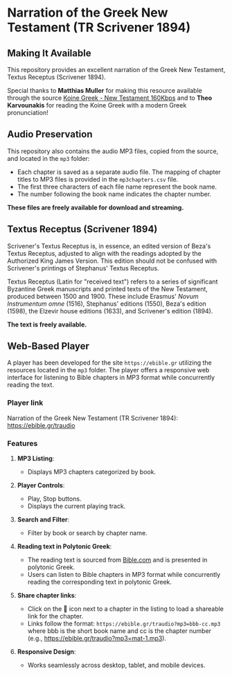 # Narration of the Greek New Testament (TR Scrivener 1894)

## Making It Available

This repository provides an excellent narration of the Greek New Testament, Textus Receptus (Scrivener 1894).

Special thanks to **Matthias Muller** for making this resource available through the source [Koine Greek - New Testament 160Kbps](https://www.dropbox.com/scl/fo/8otyd8t31blrz767siyah/AEzVIjYgZ3gqXW5XyNY2pKI?rlkey=oyhm1bgrzma401w5he461j5tm&e=1) and to **Theo Karvounakis** for reading the Koine Greek with a modern Greek pronunciation!

## Audio Preservation

This repository also contains the audio MP3 files, copied from the source, and located in the `mp3` folder:

- Each chapter is saved as a separate audio file. The mapping of chapter titles to MP3 files is provided in the `mp3chapters.csv` file.
- The first three characters of each file name represent the book name.
- The number following the book name indicates the chapter number.

**These files are freely available for download and streaming.**

## Textus Receptus (Scrivener 1894)

Scrivener's Textus Receptus is, in essence, an edited version of Beza's Textus Receptus, adjusted to align with the readings adopted by the Authorized King James Version. This edition should not be confused with Scrivener's printings of Stephanus' Textus Receptus.

Textus Receptus (Latin for "received text") refers to a series of significant Byzantine Greek manuscripts and printed texts of the New Testament, produced between 1500 and 1900. These include Erasmus' *Novum Instrumentum omne* (1516), Stephanus' editions (1550), Beza's edition (1598), the Elzevir house editions (1633), and Scrivener's edition (1894).

**The text is freely available.**

## Web-Based Player

A player has been developed for the site `https://ebible.gr` utilizing the resources located in the `mp3` folder. The player offers a responsive web interface for listening to Bible chapters in MP3 format while concurrently reading the text.

### Player link

Narration of the Greek New Testament (TR Scrivener 1894): <a href="https://ebible.gr/traudio" target="_blank">https://ebible.gr/traudio</a>

### Features
1. **MP3 Listing**:
   - Displays MP3 chapters categorized by book.
     
2. **Player Controls**:
   - Play, Stop buttons.
   - Displays the current playing track.

3. **Search and Filter**:
   - Filter by book or search by chapter name.

4. **Reading text in Polytonic Greek**:  
   - The reading text is sourced from <a href="https://www.bible.com/bible/183/MAT.1.TR1894" target="_blank">Bible.com</a> and is presented in polytonic Greek.
   - Users can listen to Bible chapters in MP3 format while concurrently reading the corresponding text in polytonic Greek.
     
5. **Share chapter links**:
   - Click on the 🔗 icon next to a chapter in the listing to load a shareable link for the chapter.
   - Links follow the format: `https://ebible.gr/traudio?mp3=bbb-cc.mp3` where bbb is the short book name and cc is the chapter number (e.g., https://ebible.gr/traudio?mp3=mat-1.mp3).

6. **Responsive Design**:
   - Works seamlessly across desktop, tablet, and mobile devices.
  
     



